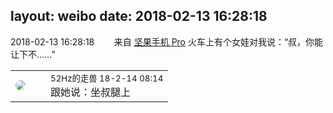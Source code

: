 layout: weibo
date: 2018-02-13 16:28:18
---
<meta name="referrer" content="no-referrer" />

2018-02-13 16:28:18  &nbsp;&nbsp;&nbsp;&nbsp;&nbsp;&nbsp; 来自 <a href="http://app.weibo.com/t/feed/Z4AgP" rel="nofollow">坚果手机 Pro</a>
火车上有个女娃对我说：“叔，你能让下不……” ​​​

<table style="width: 100%;">
  <tr>
    <td style="width: 40px;"><img style="border-radius:50%" src="https://tva4.sinaimg.cn/crop.0.0.180.180.50/8beaf773jw1e8qgp5bmzyj2050050aa8.jpg?KID=imgbed,tva&Expires=1624466381&ssig=5ymquCy6Nr"></td>
    <td colspan="2"><small>52Hz的走兽 18-2-14 08:14</small><br/>跟她说：坐叔腿上</td>
  </tr>
</table>
